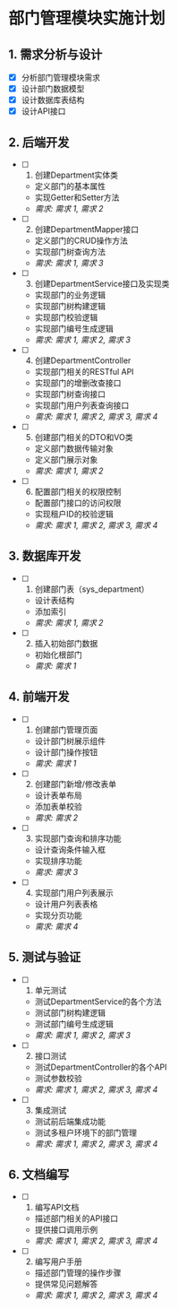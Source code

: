 # 部门管理模块实施计划

## 1. 需求分析与设计
- [x] 分析部门管理模块需求
- [x] 设计部门数据模型
- [x] 设计数据库表结构
- [x] 设计API接口

## 2. 后端开发
- [ ] 1. 创建Department实体类
  - 定义部门的基本属性
  - 实现Getter和Setter方法
  - _需求: 需求 1, 需求 2_

- [ ] 2. 创建DepartmentMapper接口
  - 定义部门的CRUD操作方法
  - 实现部门树查询方法
  - _需求: 需求 1, 需求 3_

- [ ] 3. 创建DepartmentService接口及实现类
  - 实现部门的业务逻辑
  - 实现部门树构建逻辑
  - 实现部门校验逻辑
  - 实现部门编号生成逻辑
  - _需求: 需求 1, 需求 2, 需求 3_

- [ ] 4. 创建DepartmentController
  - 实现部门相关的RESTful API
  - 实现部门的增删改查接口
  - 实现部门树查询接口
  - 实现部门用户列表查询接口
  - _需求: 需求 1, 需求 2, 需求 3, 需求 4_

- [ ] 5. 创建部门相关的DTO和VO类
  - 定义部门数据传输对象
  - 定义部门展示对象
  - _需求: 需求 1, 需求 2_

- [ ] 6. 配置部门相关的权限控制
  - 配置部门接口的访问权限
  - 实现租户ID的校验逻辑
  - _需求: 需求 1, 需求 2, 需求 3, 需求 4_

## 3. 数据库开发
- [ ] 1. 创建部门表（sys_department）
  - 设计表结构
  - 添加索引
  - _需求: 需求 1, 需求 2_

- [ ] 2. 插入初始部门数据
  - 初始化根部门
  - _需求: 需求 1_

## 4. 前端开发
- [ ] 1. 创建部门管理页面
  - 设计部门树展示组件
  - 设计部门操作按钮
  - _需求: 需求 1_

- [ ] 2. 创建部门新增/修改表单
  - 设计表单布局
  - 添加表单校验
  - _需求: 需求 2_

- [ ] 3. 实现部门查询和排序功能
  - 设计查询条件输入框
  - 实现排序功能
  - _需求: 需求 3_

- [ ] 4. 实现部门用户列表展示
  - 设计用户列表表格
  - 实现分页功能
  - _需求: 需求 4_

## 5. 测试与验证
- [ ] 1. 单元测试
  - 测试DepartmentService的各个方法
  - 测试部门树构建逻辑
  - 测试部门编号生成逻辑
  - _需求: 需求 1, 需求 2, 需求 3_

- [ ] 2. 接口测试
  - 测试DepartmentController的各个API
  - 测试参数校验
  - _需求: 需求 1, 需求 2, 需求 3, 需求 4_

- [ ] 3. 集成测试
  - 测试前后端集成功能
  - 测试多租户环境下的部门管理
  - _需求: 需求 1, 需求 2, 需求 3, 需求 4_

## 6. 文档编写
- [ ] 1. 编写API文档
  - 描述部门相关的API接口
  - 提供接口调用示例
  - _需求: 需求 1, 需求 2, 需求 3, 需求 4_

- [ ] 2. 编写用户手册
  - 描述部门管理的操作步骤
  - 提供常见问题解答
  - _需求: 需求 1, 需求 2, 需求 3, 需求 4_